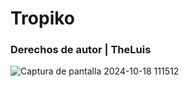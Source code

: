 <h1>Tropiko</h1>
<h3>Derechos de autor | TheLuis</h3>


![Captura de pantalla 2024-10-18 111512](https://github.com/user-attachments/assets/e14a2e64-604e-4649-b889-e87b0c6c8137)
